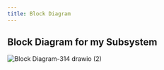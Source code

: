```yaml
---
title: Block Diagram
---
```



## Block Diagram for my Subsystem

![Block Diagram-314 drawio (2)](https://github.com/user-attachments/assets/42de3a54-d50d-4b4d-a1be-8506f3a9dca0)
